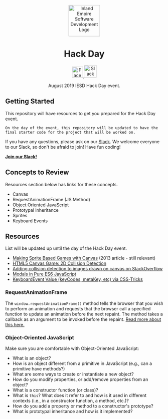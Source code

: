<p align="center">
  <img 
    alt="Inland Empire Software Development Logo" 
    src="https://user-images.githubusercontent.com/36907562/55706662-9ae24f80-5996-11e9-9557-3a8440c5926a.png" 
    width="100px" >
</p>
<h1 align="center"> 
  Hack Day
</h1>
<p align="center">
  <a href="https://www.facebook.com/iesdinc/">
    <img 
      alt="Facebook logo" 
      src="https://en.facebookbrand.com/wp-content/uploads/2016/05/flogo_rgb_hex-brc-site-250.png" 
      width="35px">
  </a>
  <a href="https://join.slack.com/t/ie-sd/shared_invite/enQtNTY1NDU3MTg4NDE5LWZiNjViZmQ0ODhmN2Q0NTg1NWQwZTcyODEyYmM4ZGYxNjZkM2UxYzU5OTZkMDY4YzljYjIwZGY4YmEyNzRlNjA">
    <img 
      alt="Slack logo"
      src="https://cdn-images-1.medium.com/max/1600/1*rncLjp_nxRi08Y8AKZCJVA.png"
      width="40px">
  </a>
</p>

<p align="center">
  August 2019 IESD Hack Day event.
</p>


## **Getting Started**

This repository will have resources to get you prepared for the Hack Day event. 

    On the day of the event, this repository will be updated to have the final starter code for the project that will be worked on. 

If you have any questions, please ask on our [Slack](https://ie-sd.slack.com). We welcome everyone to our Slack, so don't be afraid to join! Have fun coding!

**<a href="https://bit.ly/2C0umfQ">Join our Slack!</a>**

## **Concepts to Review**
Resources section below has links for these concepts. 
- Canvas 
- RequestAnimationFrame (JS Method)
- Object Oriented JavaScript 
- Prototypal Inheritance 
- Sprites
- Keyboard Events 

## **Resources**
List will be updated up until the day of the Hack Day event.
- <a href="https://jlongster.com/Making-Sprite-based-Games-with-Canvas">Making Sprite Based Games with Canvas</a> (2013 article - still relevant)
- <a href="http://blog.sklambert.com/html5-canvas-game-2d-collision-detection#d-collision-detection">HTML5 Canvas Game: 2D Collision Detection</a>
- <a href="https://stackoverflow.com/questions/13916966/adding-collision-detection-to-images-drawn-on-canvas">Adding collision detection to images drawn on canvas on StackOverflow</a>
- <a href="https://lowrey.me/modals-in-pure-es6-javascript/">Modals in Pure ES6 JavaScript</a>
- <a href="https://css-tricks.com/snippets/javascript/javascript-keycodes/">KeyboardEvent Value (keyCodes, metaKey, etc) via CSS-Tricks</a>

### **RequestAnimationFrame**

The `window.requestAnimationFrame()` method tells the browser that you wish to perform an animation and requests that the browser call a specified function to update an animation before the next repaint. The method takes a callback as an argument to be invoked before the repaint. <a href="https://developer.mozilla.org/en-US/docs/Web/API/window/requestAnimationFrame">Read more about this here.</a>

### **Object-Oriented JavaScript**
Make sure you are comfortable with Object-Oriented JavaScript:

- What is an object?
- How is an object different from a primitive in JavaScript (e.g., can a primitive have methods?)
- What are some ways to create or instantiate a new object?
- How do you modify properties, or add/remove properties from an object?
- What is a constructor function (or class)?
- What is `this`? What does it refer to and how is it used in different contexts (i.e., in a constructor function, a method, etc.)?
- How do you add a property or method to a constructor's prototype?
- What is prototypal inheritance and how is it implemented?
